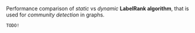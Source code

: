Performance comparison of *static* vs *dynamic* **LabelRank algorithm**, that is
used for *community detection* in graphs.

`TODO!`
